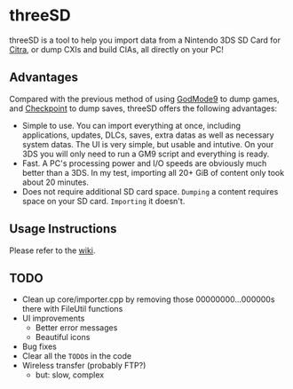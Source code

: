 threeSD
========

threeSD is a tool to help you import data from a Nintendo 3DS SD Card for [Citra](https://citra-emu.org), or dump CXIs and build CIAs, all directly on your PC!

## Advantages

Compared with the previous method of using [GodMode9](https://github.com/d0k3/GodMode9) to dump games, and [Checkpoint](https://github.com/FlagBrew/Checkpoint) to dump saves, threeSD offers the following advantages:

* Simple to use. You can import everything at once, including applications, updates, DLCs, saves, extra datas as well as necessary system datas. The UI is very simple, but usable and intutive. On your 3DS you will only need to run a GM9 script and everything is ready.
* Fast. A PC's processing power and I/O speeds are obviously much better than a 3DS. In my test, importing all 20+ GiB of content only took about 20 minutes.
* Does not require additional SD card space. `Dumping` a content requires space on your SD card. `Importing` it doesn't.

## Usage Instructions

Please refer to the [wiki](https://github.com/zhaowenlan1779/threeSD/wiki/Quickstart-Guide).

## TODO

* Clean up core/importer.cpp by removing those 00000000...000000s there with FileUtil functions
* UI improvements
    * Better error messages
    * Beautiful icons
* Bug fixes
* Clear all the `TODO`s in the code
* Wireless transfer (probably FTP?)
    * but: slow, complex

